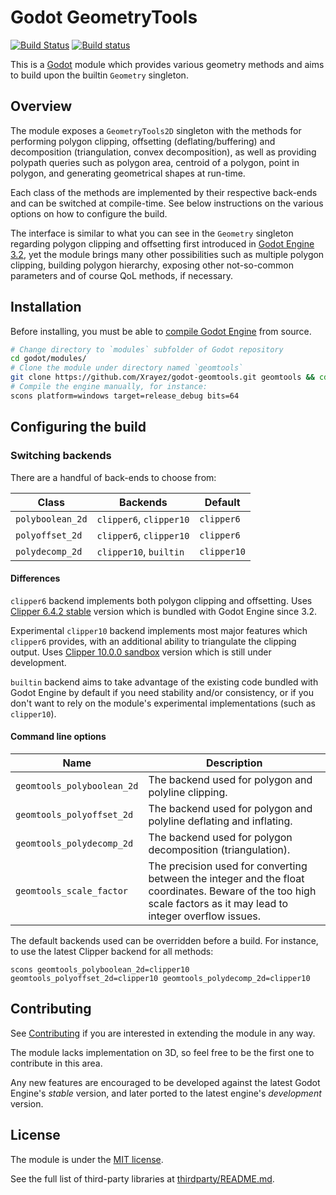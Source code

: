 # Godot GeometryTools

[![Build Status](https://travis-ci.com/Xrayez/godot-geomtools.svg?branch=master-gd3)](https://travis-ci.com/Xrayez/godot-geomtools)
[![Build status](https://ci.appveyor.com/api/projects/status/tbtra8e221si05bq/branch/master-gd3?svg=true)](https://ci.appveyor.com/project/Xrayez/godot-geomtools/branch/master-gd3)

This is a [Godot](https://github.com/godotengine/godot) module which provides
various geometry methods and aims to build upon the builtin `Geometry` singleton.

## Overview

The module exposes a `GeometryTools2D` singleton with the methods for performing
polygon clipping, offsetting (deflating/buffering) and decomposition
(triangulation, convex decomposition), as well as providing polypath queries
such as polygon area, centroid of a polygon, point in polygon, and generating
geometrical shapes at run-time.

Each class of the methods are implemented by their respective back-ends and can
be switched at compile-time. See below instructions on the various options on
how to configure the build.

The interface is similar to what you can see in the `Geometry` singleton
regarding polygon clipping and offsetting first introduced in
[Godot Engine 3.2](https://github.com/godotengine/godot/pull/28987), yet the
module brings many other possibilities such as multiple polygon clipping,
building polygon hierarchy, exposing other not-so-common parameters and of
course QoL methods, if necessary.

## Installation

Before installing, you must be able to 
[compile Godot Engine](https://docs.godotengine.org/en/latest/development/compiling/) 
from source.

```bash
# Change directory to `modules` subfolder of Godot repository
cd godot/modules/
# Clone the module under directory named `geomtools`
git clone https://github.com/Xrayez/godot-geomtools.git geomtools && cd ..
# Compile the engine manually, for instance:
scons platform=windows target=release_debug bits=64
```

## Configuring the build

### Switching backends

There are a handful of back-ends to choose from:

| Class         | Backends                | Default     |
| ------------- | ----------------------- | ----------- |
| `polyboolean_2d` | `clipper6`, `clipper10` | `clipper6`  |
| `polyoffset_2d`  | `clipper6`, `clipper10` | `clipper6`  |
| `polydecomp_2d`  | `clipper10`, `builtin`  | `clipper10` |

#### Differences

`clipper6` backend implements both polygon clipping and offsetting. Uses
[Clipper 6.4.2
stable](https://sourceforge.net/p/polyclipping/code/HEAD/tree/trunk/) version
which is bundled with Godot Engine since 3.2.

Experimental `clipper10` backend implements most major features which `clipper6`
provides, with an additional ability to triangulate the clipping output. Uses
[Clipper 10.0.0 sandbox](https://sourceforge.net/p/polyclipping/code/HEAD/tree/sandbox/Clipper2/)
version which is still under development.

`builtin` backend aims to take advantage of the existing code bundled with Godot
Engine by default if you need stability and/or consistency, or if you don't want
to rely on the module's experimental implementations (such as `clipper10`).

#### Command line options

| Name                     | Description                                                              |
| ------------------------ | ------------------------------------------------------------------------ |
| `geomtools_polyboolean_2d`  | The backend used for polygon and polyline clipping.                      |
| `geomtools_polyoffset_2d`   | The backend used for polygon and polyline deflating and inflating.       |
| `geomtools_polydecomp_2d`  | The backend used for polygon decomposition (triangulation).              |
| `geomtools_scale_factor` | The precision used for converting between the integer and the float coordinates. Beware of the too high scale factors as it may lead to integer overflow issues. |

The default backends used can be overridden before a build. For instance, to use
the latest Clipper backend for all methods:
```
scons geomtools_polyboolean_2d=clipper10 geomtools_polyoffset_2d=clipper10 geomtools_polydecomp_2d=clipper10
```

## Contributing
     
See [Contributing](CONTRIBUTING.md) if you are interested in extending the
module in any way.

The module lacks implementation on 3D, so feel free to be the first one to
contribute in this area.

Any new features are encouraged to be developed against the latest Godot
Engine's *stable* version, and later ported to the latest engine's *development*
version.

## License

The module is under the [MIT license](LICENSE.md).

See the full list of third-party libraries at [thirdparty/README.md](thirdparty/README.md).
